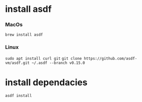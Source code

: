 # install asdf
### MacOs
`brew install asdf`

### Linux
`sudo apt install curl git`
`git clone https://github.com/asdf-vm/asdf.git ~/.asdf --branch v0.15.0`

# install dependacies
`asdf install`
